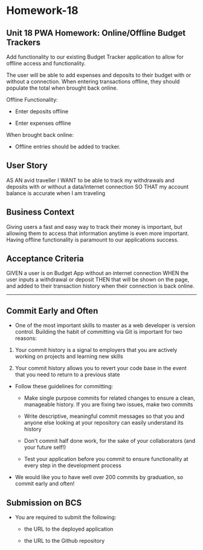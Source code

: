 # Homework-18

## Unit 18 PWA Homework: Online/Offline Budget Trackers

Add functionality to our existing Budget Tracker application to allow for offline access and functionality.

The user will be able to add expenses and deposits to their budget with or without a connection. When entering transactions offline, they should populate the total when brought back online.

Offline Functionality:

- Enter deposits offline

- Enter expenses offline

When brought back online:

- Offline entries should be added to tracker.

## User Story

AS AN avid traveller
I WANT to be able to track my withdrawals and deposits with or without a data/internet connection
SO THAT my account balance is accurate when I am traveling

## Business Context

Giving users a fast and easy way to track their money is important, but allowing them to access that information anytime is even more important. Having offline functionality is paramount to our applications success.

## Acceptance Criteria

GIVEN a user is on Budget App without an internet connection
WHEN the user inputs a withdrawal or deposit
THEN that will be shown on the page, and added to their transaction history when their connection is back online.

---

## Commit Early and Often

- One of the most important skills to master as a web developer is version control. Building the habit of committing via Git is important for two reasons:

1. Your commit history is a signal to employers that you are actively working on projects and learning new skills

2. Your commit history allows you to revert your code base in the event that you need to return to a previous state

- Follow these guidelines for committing:

  - Make single purpose commits for related changes to ensure a clean, manageable history. If you are fixing two issues, make two commits

  - Write descriptive, meaningful commit messages so that you and anyone else looking at your repository can easily understand its history

  - Don't commit half done work, for the sake of your collaborators (and your future self!)

  - Test your application before you commit to ensure functionality at every step in the development process

- We would like you to have well over 200 commits by graduation, so commit early and often!

## Submission on BCS

- You are required to submit the following:

  - the URL to the deployed application

  - the URL to the Github repository
